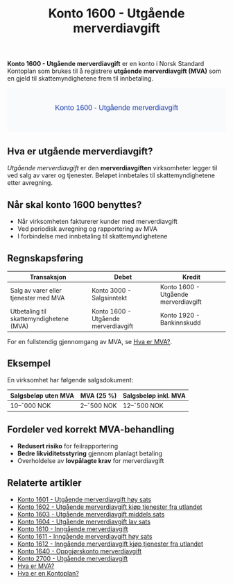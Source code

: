 ﻿---
title: "Konto 1600 - Utgående merverdiavgift"
seoTitle: "1600-utgaende-merverdiavgift"
meta_description: '**Konto 1600 - Utgående merverdiavgift** er en konto i Norsk Standard Kontoplan som brukes til å registrere **utgående merverdiavgift (MVA)** som en gjeld ti...'
slug: 1600-utgaende-merverdiavgift
type: blog
layout: pages/single
---

**Konto 1600 - Utgående merverdiavgift** er en konto i Norsk Standard Kontoplan som brukes til å registrere **utgående merverdiavgift (MVA)** som en gjeld til skattemyndighetene frem til innbetaling.

![Illustrasjon av konto 1600 Utgående merverdiavgift](1600-utgaende-merverdiavgift-image.svg)

## Hva er utgående merverdiavgift?

*Utgående merverdiavgift* er den **merverdiavgiften** virksomheter legger til ved salg av varer og tjenester. Beløpet innbetales til skattemyndighetene etter avregning.

## Når skal konto 1600 benyttes?

* Når virksomheten fakturerer kunder med merverdiavgift
* Ved periodisk avregning og rapportering av MVA
* I forbindelse med innbetaling til skattemyndighetene

## Regnskapsføring

| Transaksjon                                | Debet                                      | Kredit                                   |
|--------------------------------------------|--------------------------------------------|------------------------------------------|
| Salg av varer eller tjenester med MVA      | Konto 3000 - Salgsinntekt                   | Konto 1600 - Utgående merverdiavgift     |
| Utbetaling til skattemyndighetene (MVA)    | Konto 1600 - Utgående merverdiavgift       | Konto 1920 - Bankinnskudd                |

For en fullstendig gjennomgang av MVA, se [Hva er MVA?](/blogs/regnskap/hva-er-moms-mva "Hva er MVA? MVA-regnskapsføring og merverdiavgift").

## Eksempel

En virksomhet har følgende salgsdokument:

| Salgsbeløp uten MVA | MVA (25 %) | Salgsbeløp inkl. MVA |
|---------------------|------------|----------------------|
| 10–¯000 NOK          | 2–¯500 NOK  | 12–¯500 NOK           |

## Fordeler ved korrekt MVA-behandling

* **Redusert risiko** for feilrapportering
* **Bedre likviditetsstyring** gjennom planlagt betaling
* Overholdelse av **lovpålagte krav** for merverdiavgift

## Relaterte artikler

* [Konto 1601 - Utgående merverdiavgift høy sats](/blogs/kontoplan/1601-utgaende-merverdiavgift-hoy-sats "Konto 1601 - Utgående merverdiavgift høy sats")
* [Konto 1602 - Utgående merverdiavgift kjøp tjenester fra utlandet](/blogs/kontoplan/1602-utgaende-merverdiavgift-kjop-tjen-fra-utlandet "Konto 1602 - Utgående merverdiavgift kjøp tjenester fra utlandet")
* [Konto 1603 - Utgående merverdiavgift middels sats](/blogs/kontoplan/1603-utgaende-merverdiavgift-middels-sats "Konto 1603 - Utgående merverdiavgift middels sats")
* [Konto 1604 - Utgående merverdiavgift lav sats](/blogs/kontoplan/1604-utgaende-merverdiavgift-lav-sats "Konto 1604 - Utgående merverdiavgift lav sats")
* [Konto 1610 - Inngående merverdiavgift](/blogs/kontoplan/1610-inngaaende-merverdiavgift "Konto 1610 - Inngående merverdiavgift")
* [Konto 1611 - Inngående merverdiavgift høy sats](/blogs/kontoplan/1611-inngaaende-merverdiavgift-hoy-sats "Konto 1611 - Inngående merverdiavgift høy sats")
* [Konto 1612 - Inngående merverdiavgift kjøp tjenester fra utlandet](/blogs/kontoplan/1612-inngaaende-merverdiavgift-kjop-tjen-fra-utlandet "Konto 1612 - Inngående merverdiavgift kjøp tjenester fra utlandet")
* [Konto 1640 - Oppgjørskonto merverdiavgift](/blogs/kontoplan/1640-oppgjorskonto-merverdiavgift "Konto 1640 - Oppgjørskonto merverdiavgift")
* [Konto 2700 - Utgående merverdiavgift](/blogs/kontoplan/2700-utgaende-merverdiavgift "Konto 2700 - Utgående merverdiavgift")
* [Hva er MVA?](/blogs/regnskap/hva-er-moms-mva "Hva er MVA? MVA-regnskapsføring og merverdiavgift")
* [Hva er en Kontoplan?](/blogs/regnskap/hva-er-kontoplan "Hva er en Kontoplan? Komplett Guide til Kontoplaner i Norsk Regnskap")






